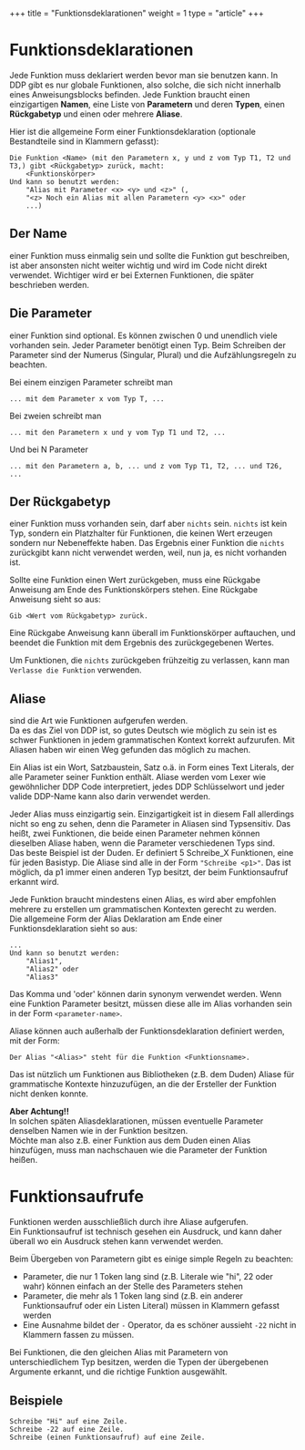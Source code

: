 +++
title = "Funktionsdeklarationen"
weight = 1
type = "article"
+++

# Funktionsdeklarationen

Jede Funktion muss deklariert werden bevor man sie benutzen kann. In DDP gibt es nur globale Funktionen, also solche, die sich nicht innerhalb eines Anweisungsblocks befinden.
Jede Funktion braucht einen einzigartigen **Namen**, eine Liste von **Parametern** und deren **Typen**, einen **Rückgabetyp** und einen oder mehrere **Aliase**.

Hier ist die allgemeine Form einer Funktionsdeklaration (optionale Bestandteile sind in Klammern gefasst):
```ddp
Die Funktion <Name> (mit den Parametern x, y und z vom Typ T1, T2 und T3,) gibt <Rückgabetyp> zurück, macht:
	<Funktionskörper>
Und kann so benutzt werden:
	"Alias mit Parameter <x> <y> und <z>" (,
	"<z> Noch ein Alias mit allen Parametern <y> <x>" oder
	...)
```

## Der Name

einer Funktion muss einmalig sein und sollte die Funktion gut beschreiben, ist aber ansonsten nicht weiter wichtig und wird im Code nicht direkt verwendet. Wichtiger wird er bei Externen Funktionen, die später beschrieben werden.

## Die Parameter

einer Funktion sind optional. Es können zwischen 0 und unendlich viele vorhanden sein. Jeder Parameter benötigt einen Typ.
Beim Schreiben der Parameter sind der Numerus (Singular, Plural) und die Aufzählungsregeln zu beachten.

Bei einem einzigen Parameter schreibt man 
```ddp
... mit dem Parameter x vom Typ T, ...
```
Bei zweien schreibt man 
```ddp
... mit den Parametern x und y vom Typ T1 und T2, ...
```
Und bei N Parameter 
```ddp
... mit den Parametern a, b, ... und z vom Typ T1, T2, ... und T26, ...
```

## Der Rückgabetyp

einer Funktion muss vorhanden sein, darf aber `nichts` sein.
`nichts` ist kein Typ, sondern ein Platzhalter für Funktionen, die keinen Wert erzeugen sondern nur Nebeneffekte haben.
Das Ergebnis einer Funktion die `nichts` zurückgibt kann nicht verwendet werden, weil, nun ja, es nicht vorhanden ist.

Sollte eine Funktion einen Wert zurückgeben, muss eine Rückgabe Anweisung am Ende des Funktionskörpers stehen.
Eine Rückgabe Anweisung sieht so aus:
```ddp
Gib <Wert vom Rückgabetyp> zurück.
```
Eine Rückgabe Anweisung kann überall im Funktionskörper auftauchen, und beendet die Funktion mit dem Ergebnis des zurückgegebenen Wertes.

Um Funktionen, die `nichts` zurückgeben frühzeitig zu verlassen, kann man `Verlasse die Funktion` verwenden.

## Aliase

sind die Art wie Funktionen aufgerufen werden.<br>
Da es das Ziel von DDP ist, so gutes Deutsch wie möglich zu sein ist es schwer Funktionen in jedem grammatischen Kontext korrekt aufzurufen. Mit Aliasen haben wir einen Weg gefunden das möglich zu machen.

Ein Alias ist ein Wort, Satzbaustein, Satz o.ä. in Form eines Text Literals, der alle Parameter seiner Funktion enthält.
Aliase werden vom Lexer wie gewöhnlicher DDP Code interpretiert, jedes DDP Schlüsselwort und jeder valide DDP-Name kann also darin verwendet werden.<br>

Jeder Alias muss einzigartig sein.
Einzigartigkeit ist in diesem Fall allerdings nicht so eng zu sehen, denn die Parameter in Aliasen sind Typsensitiv.
Das heißt, zwei Funktionen, die beide einen Parameter nehmen können dieselben Aliase haben, wenn die Parameter verschiedenen Typs sind.<br>
Das beste Beispiel ist der Duden. Er definiert 5 Schreibe_X Funktionen, eine für jeden Basistyp.
Die Aliase sind alle in der Form `"Schreibe <p1>"`.
Das ist möglich, da p1 immer einen anderen Typ besitzt, der beim Funktionsaufruf erkannt wird.

Jede Funktion braucht mindestens einen Alias, es wird aber empfohlen mehrere zu erstellen um grammatischen Kontexten gerecht zu werden.<br>
Die allgemeine Form der Alias Deklaration am Ende einer Funktionsdeklaration sieht so aus:
```ddp
...
Und kann so benutzt werden:
	"Alias1",
	"Alias2" oder
	"Alias3"
```
Das Komma und 'oder' können darin synonym verwendet werden.
Wenn eine Funktion Parameter besitzt, müssen diese alle im Alias vorhanden sein in der Form `<parameter-name>`.

Aliase können auch außerhalb der Funktionsdeklaration definiert werden, mit der Form:
```ddp
Der Alias "<Alias>" steht für die Funktion <Funktionsname>.
```
Das ist nützlich um Funktionen aus Bibliotheken (z.B. dem Duden) Aliase für grammatische Kontexte hinzuzufügen, an die der Ersteller der Funktion nicht denken konnte.<br>

**Aber Achtung!!**<br>
In solchen späten Aliasdeklarationen, müssen eventuelle Parameter denselben Namen wie in der Funktion besitzen.<br>
Möchte man also z.B. einer Funktion aus dem Duden einen Alias hinzufügen, muss man nachschauen wie die Parameter der Funktion heißen.


# Funktionsaufrufe

Funktionen werden ausschließlich durch ihre Aliase aufgerufen.<br>
Ein Funktionsaufruf ist technisch gesehen ein Ausdruck, und kann daher überall wo ein Ausdruck stehen kann verwendet werden.

Beim Übergeben von Parametern gibt es einige simple Regeln zu beachten:
- Parameter, die nur 1 Token lang sind (z.B. Literale wie "hi", 22 oder wahr) können einfach an der Stelle des Parameters stehen
- Parameter, die mehr als 1 Token lang sind (z.B. ein anderer Funktionsaufruf oder ein Listen Literal) müssen in Klammern gefasst werden
- Eine Ausnahme bildet der `-` Operator, da es schöner aussieht `-22` nicht in Klammern fassen zu müssen.

Bei Funktionen, die den gleichen Alias mit Parametern von unterschiedlichem Typ besitzen, werden die Typen der übergebenen Argumente erkannt, und die richtige Funktion ausgewählt.

## Beispiele

```ddp
Schreibe "Hi" auf eine Zeile.
Schreibe -22 auf eine Zeile.
Schreibe (einen Funktionsaufruf) auf eine Zeile.
```